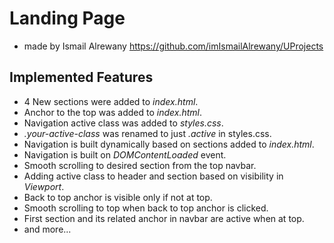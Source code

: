 # Landing Page
* made by Ismail Alrewany
https://github.com/imIsmailAlrewany/UProjects
## Implemented Features

* 4 New sections were added to *index.html*.
* Anchor to the top was added to *index.html*.
* Navigation active class was added to *styles.css*.
* *.your-active-class* was renamed to just *.active* in styles.css.
* Navigation is built dynamically based on sections added to *index.html*.
* Navigation is built on *DOMContentLoaded* event.
* Smooth scrolling to desired section from the top navbar.
* Adding active class to header and section based on visibility in *Viewport*.
* Back to top anchor is visible only if not at top.
* Smooth scrolling to top when back to top anchor is clicked.
* First section and its related anchor in navbar are active when at top.
* and more...